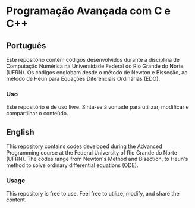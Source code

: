 # Programação Avançada com C e C++

## Português
Este repositório contém códigos desenvolvidos durante a disciplina de Computação Numérica na Universidade Federal do Rio Grande do Norte (UFRN). Os códigos englobam desde o método de Newton e Bisseção, ao método de Heun para Equações Diferenciais Ordinárias (EDO).

### Uso
Este repositório é de uso livre. Sinta-se à vontade para utilizar, modificar e compartilhar o conteúdo.

## English
This repository contains codes developed during the Advanced Programming course at the Federal University of Rio Grande do Norte (UFRN). The codes range from Newton's Method and Bisection, to Heun's method to solve ordinary differential equations (ODE).

### Usage
This repository is free to use. Feel free to utilize, modify, and share the content.
